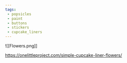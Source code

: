 ```yaml
---
tags:
 - popsicles
 - paint
 - buttons
 - stickers
 - cupcake_liners
---
```

![[Flowers.png]]

https://onelittleproject.com/simple-cupcake-liner-flowers/
